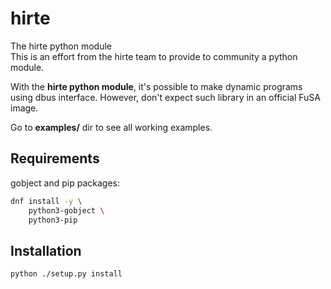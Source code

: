 # hirte

The hirte python module  
This is an effort from the hirte team to provide to community a python module.

With the **hirte python module**, it's possible to make dynamic programs using
dbus interface. However, don't expect such library in an official FuSA image.

Go to **examples/** dir to see all working examples.

## Requirements

gobject and pip packages:

```sh
dnf install -y \
    python3-gobject \
    python3-pip
```

## Installation

```sh
python ./setup.py install
```
